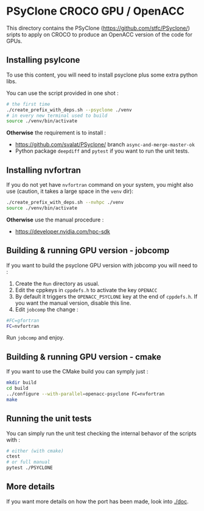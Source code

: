PSyClone CROCO GPU / OpenACC
============================

This directory contains the PSyClone (https://github.com/stfc/PSyclone/) sripts to apply on CROCO to produce an OpenACC version of the code for
GPUs.

Installing psylcone
-------------------

To use this content, you will need to install psyclone plus some extra
python libs.

You can use the script provided in one shot :

```sh
# the first time
./create_prefix_with_deps.sh --psyclone ./venv
# in every new terminal used to build
source ./venv/bin/activate
```

**Otherwise** the requirement is to install :

- https://github.com/svalat/PSyclone/ branch `async-and-merge-master-ok`
- Python package `deepdiff` and `pytest` if you want to run the unit tests.

Installing nvfortran
--------------------

If you do not yet have `nvfortran` command on your system, you might also
use (caution, it takes a large space in the `venv` dir):

```sh
./create_prefix_with_deps.sh --nvhpc ./venv
source ./venv/bin/activate
```

**Otherwise** use the manual procedure :

- https://developer.nvidia.com/hpc-sdk

Building & running GPU version - jobcomp
----------------------------------------

If you want to build the psyclone GPU version with jobcomp you will need
to :

1. Create the `Run` directory as usual.
1. Edit the cppkeys in `cppdefs.h` to activate the key `OPENACC`
1. By default it triggers the `OPENACC_PSYCLONE` key at the end of `cppdefs.h`. If you want the manual version, disable this line.
1. Edit `jobcomp` the change :

```sh
#FC=gfortran
FC=nvfortran
```

Run `jobcomp` and enjoy.

Building & running GPU version - cmake
--------------------------------------

If you want to use the CMake build you can symply just :

```sh
mkdir build
cd build
../configure --with-parallel=openacc-psyclone FC=nvfortran
make
```

Running the unit tests
----------------------

You can simply run the unit test checking the internal behavor of the scripts
with :

```sh
# either (with cmake)
ctest
# or full manual
pytest ./PSYCLONE
```

More details
------------

If you want more details on how the port has been made, look into [./doc](./doc).
